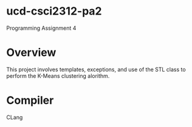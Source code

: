 # ucd-csci2312-pa2
Programming Assignment 4

# Overview
This project involves templates, exceptions, and use of the STL class to perform the K-Means clustering alorithm. 

# Compiler
CLang
